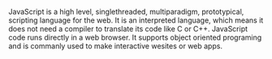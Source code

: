 JavaScript is a high level, singlethreaded, multiparadigm, prototypical, scripting language for the web. It is an interpreted language, which means it does not need a compiler to translate its code like C or C++. JavaScript code runs directly in a web browser. It supports object oriented programing and is commanly used to make interactive wesites or web apps. 